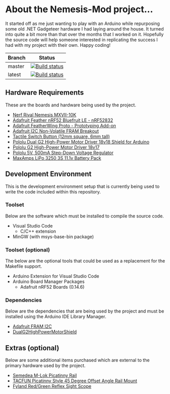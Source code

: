 # About the Nemesis-Mod project...
It started off as me just wanting to play with an Arduino while repurposing some old .NET Gadgeteer hardware I had laying around the house. It turned into quite a bit more than that over the months that I worked on it. Hopefully the source code will help someone interested in replicating the success I had with my project with their own. Happy coding!

| Branch | Status |
| ------ | -------------|
| master | [![Build status](https://ci.appveyor.com/api/projects/status/i8yxeyigt2mpq8k4/branch/master?svg=true)](https://ci.appveyor.com/project/winnster/nemesis-mod/branch/master) |
| latest | [![Build status](https://ci.appveyor.com/api/projects/status/i8yxeyigt2mpq8k4?svg=true)](https://ci.appveyor.com/project/winnster/nemesis-mod) |

## Hardware Requirements
These are the boards and hardware being used by the project.
- [Nerf Rival Nemesis MXVII-10K](https://shop.hasbro.com/en-us/product/nerf-rival-nemesis-mxvii-10-k-blue:04E71588-5056-9047-F5B8-940FC9A5A209)
- [Adafruit Feather nRF52 Bluefruit LE - nRF52832](https://www.adafruit.com/product/3406)
- [Adafruit FeatherWing Proto - Prototyping Add-on](https://www.adafruit.com/product/2884)
- [Adafruit I2C Non-Volatile FRAM Breakout](https://www.adafruit.com/product/1895)
- [Tactile Switch Button (12mm square, 6mm tall)](https://www.adafruit.com/product/1119)
- [Pololu Dual G2 High-Power Motor Driver 18v18 Shield for Arduino](https://www.pololu.com/product/2515)
- [Pololu G2 High-Power Motor Driver 18v17](https://www.pololu.com/product/2991)
- [Pololu 5V, 500mA Step-Down Voltage Regulator](https://www.pololu.com/product/2843)
- [MaxAmps LiPo 3250 3S 11.1v Battery Pack](https://www.maxamps.com/lipo-3250-3s-11-1v-battery-pack)

## Development Environment
This is the development environment setup that is currently being used to write the code included within this repository.

### Toolset
Below are the software which must be installed to compile the source code.
- Visual Studio Code
  - C/C++ extension
- MinGW (with msys-base-bin package)

### Toolset (optional)
The below are the optional tools that could be used as a replacement for the Makefile support.
- Arduino Extension for Visual Studio Code
- Arduino Board Manager Packages
  - Adafruit nRF52 Boards (0.14.6)

### Dependencies
Below are the dependencies that are being used by the project and must be installed using the Arduino IDE Library Manager.
- [Adafruit FRAM I2C](https://github.com/adafruit/Adafruit_FRAM_I2C)
- [DualG2HighPowerMotorShield](https://github.com/pololu/dual-g2-high-power-motor-shield)

## Extras (optional)
Below are some additional items purchased which are external to the primary hardware used by the project.
- [Semedea M-Lok Picatinny Rail](https://www.amazon.com/gp/product/B07PBV6SSJ)
- [TACFUN Picatinny Style 45 Degree Offset Angle Rail Mount](https://www.amazon.com/gp/product/B00RSMZGC0)
- [Fyland Red/Green Reflex Sight Scope](https://www.amazon.com/gp/product/B075MCP3WQ)
